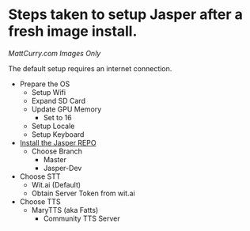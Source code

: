 # Steps taken to setup Jasper after a fresh image install. 

_MattCurry.com Images Only_

The default setup requires an internet connection.

* Prepare the OS
  * Setup Wifi
  * Expand SD Card
  * Update GPU Memory
    * Set to 16
  * Setup Locale
  * Setup Keyboard
* [Install the Jasper REPO](https://github.com/mattcurrycom/Documentation/wiki/Jasper---Install-the-Jasper-REPO)
  * Choose Branch
    * Master
    * Jasper-Dev
* Choose STT
  * Wit.ai (Default)
   * Obtain Server Token from wit.ai
* Choose TTS
  * MaryTTS (aka Fatts)
    * Community TTS Server
